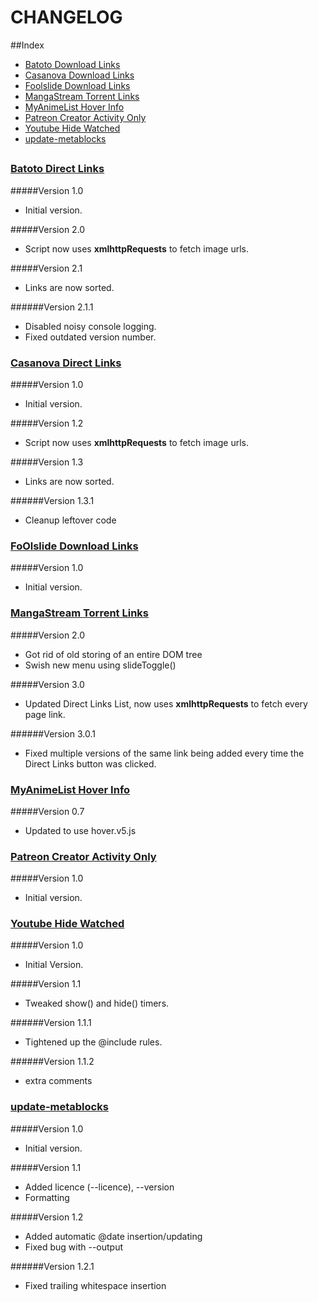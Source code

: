 CHANGELOG
===============

##Index

 * [Batoto Download Links](#batoto-download-links)
 * [Casanova Download Links](#casanova-download-links)
 * [Foolslide Download Links](#foolslide-download-links)
 * [MangaStream Torrent Links](#mangastream-torrent-links)
 * [MyAnimeList Hover Info](#myanimelist-hover-info)
 * [Patreon Creator Activity Only](#patreon-creator-activity-only)
 * [Youtube Hide Watched](#youtube-hide-watched)
 * [update-metablocks](#update-metablocks)

##  


<h3 id="batoto-download-links">
	<a href="batoto-direct-links/batoto_direct_links.user.js">Batoto Direct Links</a>
</h3>

#####Version 1.0
 * Initial version.

#####Version 2.0
 * Script now uses **xmlhttpRequests** to fetch image urls.

#####Version 2.1
 + Links are now sorted.

######Version 2.1.1
 * Disabled noisy console logging.
 * Fixed outdated version number.

<h3 id="casanova-download-links">
	<a href="casanova-direct-links/casanova.user.js">Casanova Direct Links</a>
</h3>

#####Version 1.0
 * Initial version.

#####Version 1.2
 * Script now uses **xmlhttpRequests** to fetch image urls.

#####Version 1.3
 * Links are now sorted.

######Version 1.3.1
 * Cleanup leftover code


<h3 id="foolslide-download-links">
        <a href="foolslide-download-links/foolslide-download-links.user.js">FoOlslide Download Links</a>
</h3>

#####Version 1.0
 * Initial version.

<h3 id="mangastream-torrent-links">
	<a href="mangastream-torrent-links/mangastream_torrent_link.user.js">MangaStream Torrent Links</a>
</h3>

#####Version 2.0
 * Got rid of old storing of an entire DOM tree
 * Swish new menu using slideToggle()

#####Version 3.0
 * Updated Direct Links List, now uses **xmlhttpRequests** to fetch every page link.

######Version 3.0.1
 * Fixed multiple versions of the same link being added every time the Direct Links button was clicked.

<h3 id="myanimelist-hover-info">
	<a href="myanimelist-hover-info/myanimelist-hover-info.user.js">MyAnimeList Hover Info</a>
</h3>

#####Version 0.7
 * Updated to use hover.v5.js


<h3 id="patreon-creator-activity-only">
	<a href="patreon-creator-activity-only/Patreon_Creator_Activity_Only.user.js">Patreon Creator Activity Only</a>
</h3>

#####Version 1.0
 * Initial version.

<h3 id="youtube-hide-watched">
	<a href="youtube-hide-watched/youtube-hide-watched.user.js">Youtube Hide Watched</a>
</h3>

#####Version 1.0
 * Initial Version.

#####Version 1.1
 * Tweaked show() and hide() timers.

######Version 1.1.1
 * Tightened up the @include rules.

######Version 1.1.2
 * extra comments

<h3 id="update-metablocks">
	<a href="youtube-hide-watched/youtube-hide-watched.user.js">update-metablocks</a>
</h3>

#####Version 1.0
 * Initial version.

#####Version 1.1
 * Added licence (--licence), --version
 * Formatting

#####Version 1.2
 * Added automatic @date insertion/updating
 * Fixed bug with --output

######Version 1.2.1
 * Fixed trailing whitespace insertion